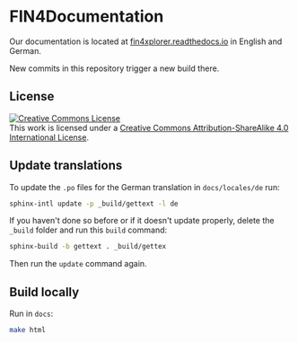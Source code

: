 # FIN4Documentation

Our documentation is located at [fin4xplorer.readthedocs.io](https://fin4xplorer.readthedocs.io/en/latest/) in English and German.

New commits in this repository trigger a new build there.

## License 
<a rel="license" href="http://creativecommons.org/licenses/by-sa/4.0/"><img alt="Creative Commons License" style="border-width:0" src="https://i.creativecommons.org/l/by-sa/4.0/88x31.png" /></a><br />This work is licensed under a <a rel="license" href="http://creativecommons.org/licenses/by-sa/4.0/">Creative Commons Attribution-ShareAlike 4.0 International License</a>.

## Update translations

To update the `.po` files for the German translation in `docs/locales/de` run:

```sh
sphinx-intl update -p _build/gettext -l de
```

If you haven't done so before or if it doesn't update properly, delete the `_build` folder and run this `build` command:

```sh
sphinx-build -b gettext . _build/gettex
```

Then run the `update` command again.

## Build locally

Run in `docs`:

```sh
make html
```
